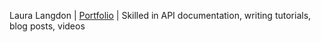 Laura Langdon | [Portfolio](https://www.lauralangdon.io) | Skilled in API documentation, writing tutorials, blog posts, videos
